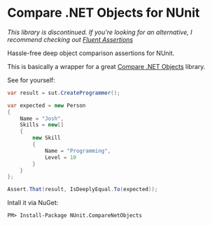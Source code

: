 # Compare .NET Objects for NUnit

_This library is discontinued. If you're looking for an alternative, I recommend checking out [Fluent Assertions](https://github.com/fluentassertions/fluentassertions)_

Hassle-free deep object comparison assertions for NUnit.

This is basically a wrapper for a great [Compare .NET Objects](https://github.com/GregFinzer/Compare-Net-Objects/) library.

See for yourself:

```C#
var result = sut.CreateProgrammer();

var expected = new Person
{
    Name = "Josh",
    Skills = new[]
    {
        new Skill
        {
            Name = "Programming",
            Level = 10
        }
    }
};

Assert.That(result, IsDeeplyEqual.To(expected));
```

Intall it via NuGet:

```
PM> Install-Package NUnit.CompareNetObjects
```
